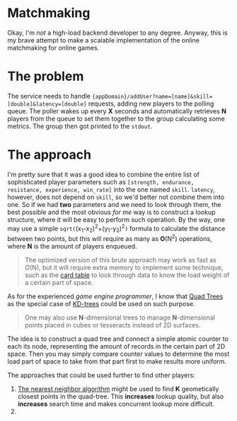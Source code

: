# Matchmaking

Okay, I'm *not* a high-load backend developer to any degree. 
Anyway, this is my brave attempt to make a scalable implementation of the online matchmaking for online games.

# The problem
The service needs to handle `{appDomain}/addUser?name=[name]&skill=[double]&latency=[double]` requests, adding new players to the polling queue.
The poller wakes up every **X** seconds and automatically retrieves **N** players from the queue to set them together to the group calculating some metrics.
The group then got printed to the `stdout`.


# The approach
I'm pretty sure that it was a good idea to combine the entire list of sophisticated player parameters such as `[strength, endurance, resistance, experience, win_rate]` into the one named `skill`.
`latency`, however, does not depend on `skill`, so we'd better not combine them into one.
So if we had **two** parameters and we need to look through them, the best possible and the most obvious *for me* way is to construct a lookup structure, where it will be easy to perform such operation.
By the way, one may use a simple `sqrt(`(x<sub>1</sub>-x<sub>2</sub>)<sup>2</sup>+(y<sub>1</sub>-y<sub>2</sub>)<sup>2</sup>`)` formula to calculate the distance between two points, but this will require as many as **O**(N<sup>2</sup>) operations, where **N** is the amount of players enqueued.

> The optimized version of this brute approach may work as fast as *O*(N), but it will require extra memory to implement some technique, such as the [card table](https://msdnshared.blob.core.windows.net/media/TNBlogsFS/BlogFileStorage/blogs_msdn/abhinaba/WindowsLiveWriter/BackToBasicsGenerationalGarbageCollectio_115F4/image_18.png) to look through data to know the load weight of a certain part of space. 

As for the experienced *game engine programmer*, I know that [Quad Trees](https://en.wikipedia.org/wiki/Quadtree) as the special case of [KD-trees](https://en.wikipedia.org/wiki/K-d_tree) could be used on such purpose.

> One may also use **N**-dimensional trees to manage **N**-dimensional points placed in cubes or tesseracts instead of 2D surfaces.

The idea is to construct a quad tree and connect a simple atomic counter to each its node, representing the amount of records in the certain part of 2D space.
Then you may simply compare counter values to determine the most load part of space to take from that part first to make results more uniform.

The approaches that could be used further to find other players:
1. [The nearest neighbor algorithm](https://ericandrewlewis.github.io/how-a-quadtree-works/) might be used to find **K** geometically closest points in the quad-tree. This **increases** lookup quality, but also **increases** search time and makes concurrent lookup more difficult.
2. 
